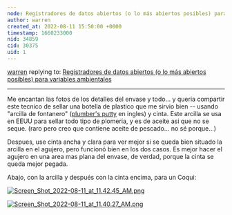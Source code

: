 ```yaml
---
node: Registradores de datos abiertos (o lo más abiertos posibles) para variables ambientales
author: warren
created_at: 2022-08-11 15:50:00 +0000
timestamp: 1660233000
nid: 34859
cid: 30375
uid: 1
---
```




[warren](../profile/warren) replying to: [Registradores de datos abiertos (o lo más abiertos posibles) para variables ambientales](../notes/alejobonifacio/08-10-2022/registradores-de-datos-abiertos-o-lo-mas-abiertos-posibles-para-variables-ambientales)

----
Me encantan las fotos de los detalles del envase y todo... y queria compartir este tecnico de sellar una botella de plastico que me sirvio bien -- usando "arcilla de fontanero" ([plumber's putty](https://en.wikipedia.org/wiki/Putty#Plumber's_putty) en ingles) y cinta. Este arcilla se usa en EEUU para sellar todo tipo de plomeria, y es de aceite asi que no se seque. (raro pero creo que contiene aceite de pescado... no sé porque...) 

Despues, use cinta ancha y clara para ver mejor si se queda bien situado la arcilla en el agujero, pero funcionó bien en los dos casos. Es mejor hacer el agujero en una area mas plana del envase, de verdad, porque la cinta se queda mejor pegada. 

Abajo, con la arcilla y después con la cinta encima, para un Coqui:

[![Screen_Shot_2022-08-11_at_11.42.45_AM.png](/i/47010)](/i/47010?s=o)


[![Screen_Shot_2022-08-11_at_11.40.27_AM.png](/i/47008)](/i/47008?s=o)
